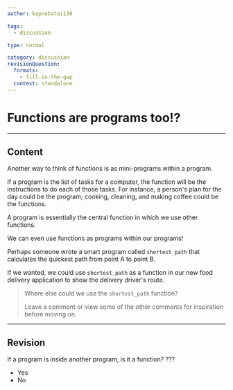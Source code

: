```yaml
---
author: kapnobatai136

tags:
  - discussion

type: normal

category: discussion
revisionQuestion:
  formats:
    - fill-in-the-gap
  context: standalone
---
```


# Functions are programs too!?

---
## Content

Another way to think of functions is as mini-programs within a program.

If a program is the list of tasks for a computer, the function will be the instructions to do each of those tasks. For instance, a person's plan for the day could be the program; cooking, cleaning, and making coffee could be the functions.

A program is essentially the central function in which we use other functions.

We can even use functions as programs within our programs!

Perhaps someone wrote a smart program called `shortest_path` that calculates the quickest path from point A to point B. 

If we wanted, we could use `shortest_path` as a function in our new food delivery application to show the delivery driver's route.

> Where else could we use the `shortest_path` function?
>
> Leave a comment or view some of the other comments for inspiration before moving on.

---

## Revision

If a program is inside another program, is it a function?
???

- Yes
- No
